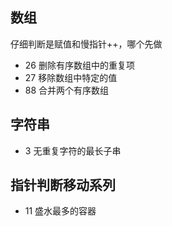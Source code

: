 ## 数组
仔细判断是赋值和慢指针++，哪个先做
* 26 删除有序数组中的重复项
* 27 移除数组中特定的值
* 88 合并两个有序数组

## 字符串
* 3 无重复字符的最长子串

## 指针判断移动系列
* 11 盛水最多的容器